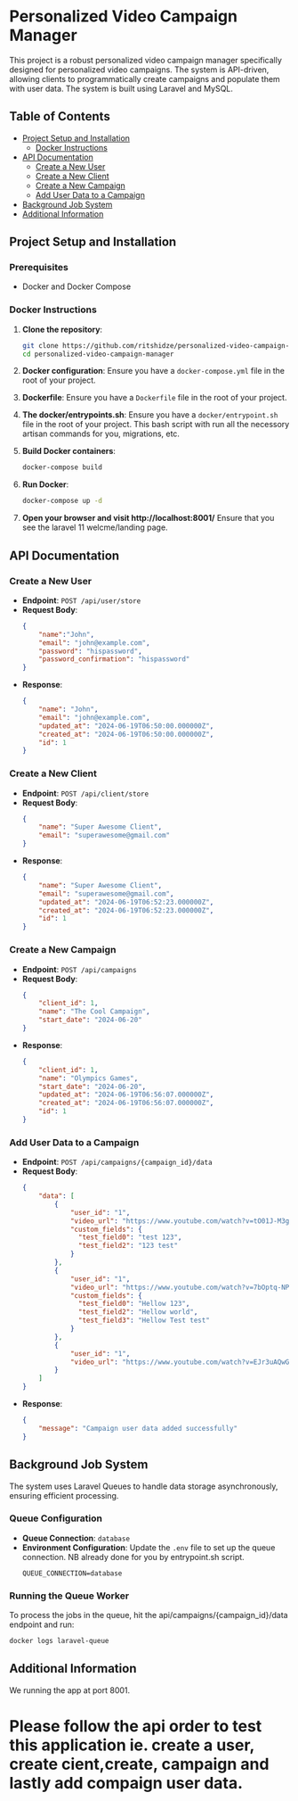 # Personalized Video Campaign Manager

This project is a robust personalized video campaign manager specifically designed for personalized video campaigns. The system is API-driven, allowing clients to programmatically create campaigns and populate them with user data. The system is built using Laravel and MySQL.

## Table of Contents

- [Project Setup and Installation](#project-setup-and-installation)
  - [Docker Instructions](#docker-instructions)
- [API Documentation](#api-documentation)
  - [Create a New User](#create-a-new-user)
  - [Create a New Client](#create-a-new-client)
  - [Create a New Campaign](#create-a-new-campaign)
  - [Add User Data to a Campaign](#add-user-data-to-a-campaign)
- [Background Job System](#background-job-system)
- [Additional Information](#additional-information)

## Project Setup and Installation

### Prerequisites

- Docker and Docker Compose

### Docker Instructions

1. **Clone the repository**:
    ```bash
    git clone https://github.com/ritshidze/personalized-video-campaign-manager.git
    cd personalized-video-campaign-manager
    ```

2. **Docker configuration**:
    Ensure you have a `docker-compose.yml` file in the root of your project.

3. **Dockerfile**:
    Ensure you have a `Dockerfile` file in the root of your project.

4. **The docker/entrypoints.sh**:
    Ensure you have a `docker/entrypoint.sh` file in the root of your project. This bash script with run all the necessory artisan commands for you, migrations, etc.

5. **Build Docker containers**:
    ```bash
    docker-compose build
    ```

6. **Run Docker**:
    ```bash
    docker-compose up -d
    ```
7. **Open your browser and visit http://localhost:8001/**
   Ensure that you see the laravel 11 welcme/landing page.


## API Documentation

### Create a New User

- **Endpoint**: `POST /api/user/store`
- **Request Body**:
    ```json
    {
        "name":"John",
        "email": "john@example.com",
        "password": "hispassword",
        "password_confirmation": "hispassword"
    }
    ```
- **Response**:
    ```json
    {
        "name": "John",
        "email": "john@example.com",
        "updated_at": "2024-06-19T06:50:00.000000Z",
        "created_at": "2024-06-19T06:50:00.000000Z",
        "id": 1
    }
    ```

### Create a New Client

- **Endpoint**: `POST /api/client/store`
- **Request Body**:
    ```json
    {
        "name": "Super Awesome Client",
        "email": "superawesome@gmail.com"
    }
    ```
- **Response**:
    ```json
    {
        "name": "Super Awesome Client",
        "email": "superawesome@gmail.com",
        "updated_at": "2024-06-19T06:52:23.000000Z",
        "created_at": "2024-06-19T06:52:23.000000Z",
        "id": 1
    }
    ```

### Create a New Campaign

- **Endpoint**: `POST /api/campaigns`
- **Request Body**:
    ```json
    {
        "client_id": 1,
        "name": "The Cool Campaign",
        "start_date": "2024-06-20"
    }
    ```
- **Response**:
    ```json
    {
        "client_id": 1,
        "name": "Olympics Games",
        "start_date": "2024-06-20",
        "updated_at": "2024-06-19T06:56:07.000000Z",
        "created_at": "2024-06-19T06:56:07.000000Z",
        "id": 1
    }
    ```

### Add User Data to a Campaign

- **Endpoint**: `POST /api/campaigns/{campaign_id}/data`
- **Request Body**:
    ```json
    {
        "data": [
            {
                "user_id": "1",
                "video_url": "https://www.youtube.com/watch?v=tO01J-M3g0U",
                "custom_fields": {
                  "test_field0": "test 123",
                  "test_field2": "123 test"
                }
            },
            {
                "user_id": "1",
                "video_url": "https://www.youtube.com/watch?v=7bOptq-NPJQ",
                "custom_fields": {
                  "test_field0": "Hellow 123",
                  "test_field2": "Hellow world",
                  "test_field3": "Hellow Test test"
                }
            },
            {
                "user_id": "1",
                "video_url": "https://www.youtube.com/watch?v=EJr3uAQwGek"
            }
        ]
    }
    ```
- **Response**:
    ```json
    {
        "message": "Campaign user data added successfully"
    }
    ```

## Background Job System

The system uses Laravel Queues to handle data storage asynchronously, ensuring efficient processing.

### Queue Configuration

- **Queue Connection**: `database`
- **Environment Configuration**: Update the `.env` file to set up the queue connection. NB already done for you by entrypoint.sh script.
    ```env
    QUEUE_CONNECTION=database
    ```

### Running the Queue Worker

To process the jobs in the queue, hit the api/campaigns/{campaign_id}/data endpoint and run:
```bash
docker logs laravel-queue
```

## Additional Information

We running the app at port 8001.
# Please follow the api order to test this application ie. create a user, create cient,create, campaign and lastly add compaign user data. 

